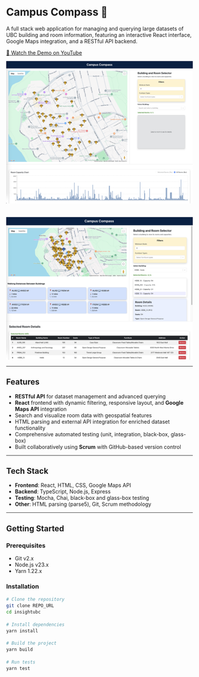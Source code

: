 # Campus Compass 🧭

A full stack web application for managing and querying large datasets of UBC building and room information, featuring an interactive React interface, Google Maps integration, and a RESTful API backend.

[🎥 Watch the Demo on YouTube](https://youtu.be/gGCsCPrHeQo)

<p align="center">
  <img src="/Screenshot1.png" alt="Campus Compass" width="800"/>
  <br>
  <br>
  <br>
  <img src="/Screenshot2.png" alt="Campus Compass" width="800"/>
</p>


---

## Features

- **RESTful API** for dataset management and advanced querying  
- **React** frontend with dynamic filtering, responsive layout, and **Google Maps API** integration  
- Search and visualize room data with geospatial features  
- HTML parsing and external API integration for enriched dataset functionality  
- Comprehensive automated testing (unit, integration, black-box, glass-box)  
- Built collaboratively using **Scrum** with GitHub-based version control  

---

## Tech Stack

- **Frontend**: React, HTML, CSS, Google Maps API  
- **Backend**: TypeScript, Node.js, Express  
- **Testing**: Mocha, Chai, black-box and glass-box testing  
- **Other**: HTML parsing (parse5), Git, Scrum methodology  

---

## Getting Started

### Prerequisites

- Git v2.x  
- Node.js v23.x  
- Yarn 1.22.x  

### Installation

```bash
# Clone the repository
git clone REPO_URL
cd insightubc

# Install dependencies
yarn install

# Build the project
yarn build

# Run tests
yarn test
```
